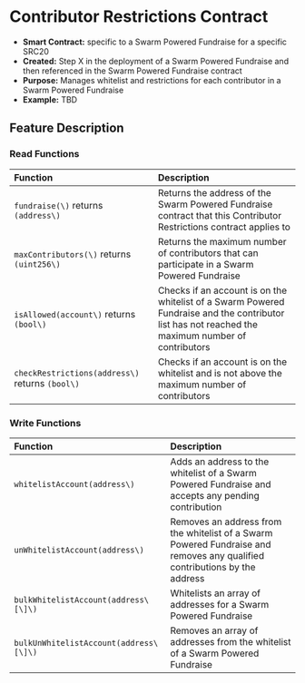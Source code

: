 # Contributor Restrictions Contract

* **Smart Contract:** specific to a Swarm Powered Fundraise for a specific SRC20
* **Created:**  Step X in the deployment of a Swarm Powered Fundraise and then referenced in the Swarm Powered Fundraise contract 
* **Purpose:** Manages whitelist and restrictions for each contributor in a Swarm Powered Fundraise
* **Example:**  TBD

## Feature Description

### Read Functions

| Function | Description |
| :--- | :--- |
| `fundraise(\)` returns `(address\)` | Returns the address of the Swarm Powered Fundraise contract that this Contributor Restrictions contract applies to |
| `maxContributors(\)` returns `(uint256\)` | Returns the maximum number of contributors that can participate in a Swarm Powered Fundraise |
| `isAllowed(account\)` returns `(bool\)` | Checks if an account is on the whitelist of a Swarm Powered Fundraise and the contributor list has not reached the maximum number of contributors |
| `checkRestrictions(address\)` returns `(bool\)` | Checks if an account is on the whitelist and is not above the maximum number of contributors |

### Write Functions

| Function | Description |
| :--- | :--- |
| `whitelistAccount(address\)` | Adds an address to the whitelist of a Swarm Powered Fundraise and accepts any pending contribution |
| `unWhitelistAccount(address\)` | Removes an address from the whitelist of a Swarm Powered Fundraise and removes any qualified contributions by the address |
| `bulkWhitelistAccount(address\[\]\)` | Whitelists an array of addresses for a Swarm Powered Fundraise |
| `bulkUnWhitelistAccount(address\[\]\)` | Removes an array of addresses from the whitelist of a Swarm Powered Fundraise |